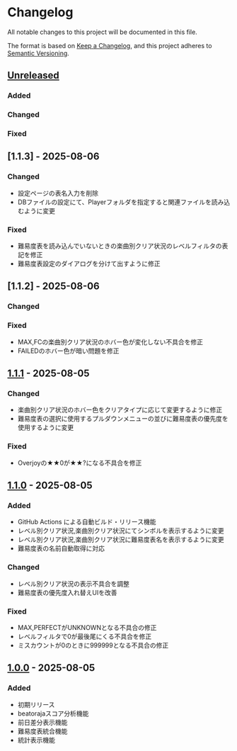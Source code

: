 # Changelog

All notable changes to this project will be documented in this file.

The format is based on [Keep a Changelog](https://keepachangelog.com/en/1.0.0/),
and this project adheres to [Semantic Versioning](https://semver.org/spec/v2.0.0.html).

## [Unreleased]

### Added

### Changed

### Fixed

## [1.1.3] - 2025-08-06

### Changed
- 設定ページの表名入力を削除
- DBファイルの設定にて、Playerフォルダを指定すると関連ファイルを読み込むように変更

### Fixed
- 難易度表を読み込んでいないときの楽曲別クリア状況のレベルフィルタの表記を修正
- 難易度表設定のダイアログを分けて出すように修正 

## [1.1.2] - 2025-08-06

### Changed

### Fixed
- MAX,FCの楽曲別クリア状況のホバー色が変化しない不具合を修正
- FAILEDのホバー色が暗い問題を修正

## [1.1.1] - 2025-08-05

### Changed
- 楽曲別クリア状況のホバー色をクリアタイプに応じて変更するように修正
- 難易度表の選択に使用するプルダウンメニューの並びに難易度表の優先度を使用するように変更

### Fixed
- Overjoyの★★0が★★?になる不具合を修正

## [1.1.0] - 2025-08-05

### Added
- GitHub Actions による自動ビルド・リリース機能
- レベル別クリア状況,楽曲別クリア状況にてシンボルを表示するように変更
- レベル別クリア状況,楽曲別クリア状況に難易度表名を表示するように変更
- 難易度表の名前自動取得に対応

### Changed
- レベル別クリア状況の表示不具合を調整
- 難易度表の優先度入れ替えUIを改善

### Fixed
- MAX,PERFECTがUNKNOWNとなる不具合の修正
- レベルフィルタで0が最後尾にくる不具合を修正
- ミスカウントが0のときに999999となる不具合の修正

## [1.0.0] - 2025-08-05

### Added
- 初期リリース
- beatorajaスコア分析機能
- 前日差分表示機能
- 難易度表統合機能
- 統計表示機能

[Unreleased]: https://github.com/username/beat-archive/compare/v1.1.1...HEAD
[1.1.1]: https://github.com/username/beat-archive/compare/v1.1.0...v1.1.1
[1.1.0]: https://github.com/username/beat-archive/compare/v1.0.0...v1.1.0
[1.0.0]: https://github.com/username/beat-archive/releases/tag/v1.0.0
